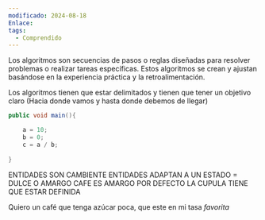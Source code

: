 ```yaml
---
modificado: 2024-08-18
Enlace: 
tags:
  - Comprendido
---
```

Los algoritmos son secuencias de pasos o reglas diseñadas para resolver problemas o realizar tareas específicas. Estos algoritmos se crean y ajustan basándose en la experiencia práctica y la retroalimentación.

Los algoritmos tienen que estar delimitados y tienen que tener un objetivo claro (Hacia donde vamos y hasta donde debemos de llegar)



``` c#
public void main(){

	a = 10;
	b = 0;
	c = a / b;
	
}
```


ENTIDADES SON CAMBIENTE
ENTIDADES ADAPTAN A UN ESTADO = DULCE O AMARGO
CAFE ES AMARGO POR DEFECTO
LA CUPULA TIENE QUE ESTAR DEFINIDA

Quiero un café que tenga azúcar poca, que este en mi tasa *favorita*